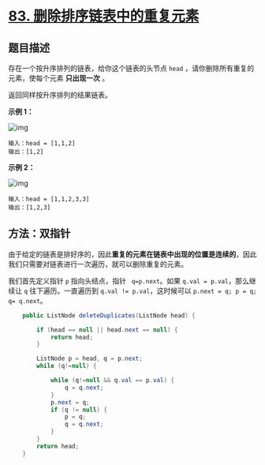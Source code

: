 # [83. 删除排序链表中的重复元素](https://leetcode-cn.com/problems/remove-duplicates-from-sorted-list/)

## 题目描述

存在一个按升序排列的链表，给你这个链表的头节点 `head` ，请你删除所有重复的元素，使每个元素 **只出现一次** 。

返回同样按升序排列的结果链表。

**示例 1：**

![img](https://assets.leetcode.com/uploads/2021/01/04/list1.jpg)

```
输入：head = [1,1,2]
输出：[1,2]
```

**示例 2：**

![img](https://assets.leetcode.com/uploads/2021/01/04/list2.jpg)

```
输入：head = [1,1,2,3,3]
输出：[1,2,3]
```

## 方法：双指针

由于给定的链表是排好序的，因此**重复的元素在链表中出现的位置是连续的**，因此我们只需要对链表进行一次遍历，就可以删除重复的元素。

我们首先定义指针 `p` 指向头结点，指针 `	q=p.next`。如果 `q.val = p.val`，那么继续让 `q` 往下遍历。一直遍历到 `q.val != p.val`，这时候可以 `p.next = q; p = q; q= q.next`。

```java
    public ListNode deleteDuplicates(ListNode head) {

        if (head == null || head.next == null) {
            return head;
        }

        ListNode p = head, q = p.next;
        while (q!=null) {

            while (q!=null && q.val == p.val) {
                q = q.next;
            }
            p.next = q;
            if (q != null) {
                p = q;
                q = q.next;
            }
        }
        return head;
    }
```

